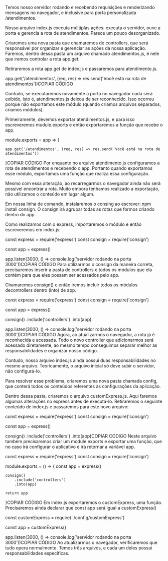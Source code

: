 Temos nosso servidor rodando e recebendo requisições e renderizando mensagens no navegador, e inclusive para porta personalizada /atendimentos.

Nosso arquivo index.js executa múltiplas ações: executa o servidor, ouve a porta e gerencia a rota de atendimentos. Parece um pouco desorganizado.

Criaremos uma nova pasta que chamaremos de controllers, que será responsável por organizar e gerenciar as ações da nossa aplicação. Faremos, dentro dessa pasta um arquivo chamado atendimentos.js, é nele que iremos controlar a rota app.get.

Retiraremos a rota app.get de index.js e passaremos para atendimento.js.

app.get('/atendimentos', (req, res) => res.send('Você está na rota de atendimentos'))COPIAR CÓDIGO

Contudo, se executaremos novamente a porta no navegador nada será exibido, isto é, atendimentos.js deixou de ser reconhecido. Isso ocorreu porque não exportamos este módulo (quando criamos arquivos separados, criamos módulos).

Primeiramente, devemos exportar atendimentos.js, e para isso escreveremos mudule.exports e então exportaremos a função que recebe o app.

module.exports = app => { 

    app.get('/atendimentos', (req, res) => res.send('Você está na rota de atendimentos'))
}COPIAR CÓDIGO
Por enquanto no arquivo atendimento.js configuramos a rota de atendimentos e recebendo o app. Portanto quando exportamos esse módulo, exportamos uma função que realiza essa configuração.

Mesmo com essa alteração, ao recarregarmos o navegador ainda não será possível encontrar a rota. Muito embora tenhamos realizado a exportação, não utilizamos o conteúdo em lugar algum.

Em nossa linha de comando, instalaremos o consing ao escrever: npm install consign. O consign irá agrupar todas as rotas que formos criando dentro do app.

Como realizamos com o express, importaremos o módulo e então escreveremos em index.js:

const express = require('express') 
const consign = require('consign')

const app = express()

app.listen(3000, () => console.log('servidor rodando na porta 3000'))COPIAR CÓDIGO
Para utilizarmos o consign da maneira correta, precisaremos inserir a pasta de controllers e todos os módulos que ela contém para que eles possam ser acessados pelo app.

Chamaremos consign() e então iremos incluir todos os módulos decontrollers dentro (into) de app.

const express = require('express') 
const consign = require('consign')

const app = express()

consign()
    .include('controllers')
    .into(app)

app.listen(3000, () => console.log('servidor rodando na porta 3000'))COPIAR CÓDIGO
Agora, ao atualizarmos o navegador, a rota já é reconhecida e acessada. Todo o novo controller que adicionarmos será acessado diretamente, ao mesmo tempo conseguimos separar melhor as responsabilidades e organizar nosso código.

Contudo, nosso arquivo index.js ainda possui duas responsabilidades no mesmo arquivo. Teoricamente, o arquivo inicial só deve subir o servidor, não configurá-lo.

Para resolver esse problema, criaremos uma nova pasta chamada config, que conterá todos os conteúdos referentes às configurações da aplicação.

Dentro dessa pasta, criaremos o arquivo customExpress.js. Aqui faremos algumas alterações no express antes de executá-lo. Retiraremos o seguinte conteúdo de index.js e passaremos para este novo arquivo:

const express = require('express') 
const consign = require('consign')

const app = express()

consign()
    .include('controllers')
    .into(app)COPIAR CÓDIGO
Neste arquivo também precisaremos criar um module.exports e exportar uma função, que no caso irá configurar o aplicativo e irá retornar a variável app.

const express = require('express') 
const consign = require('consign')

module.exports = () => {
    const app = express()

    consign()
        .include('controllers')
        .into(app)

    return app

}COPIAR CÓDIGO
Em index.js exportaremos o customExpress, uma função. Precisaremos ainda declarar que const app será igual a customExpress()

const customExpress = require('./config/customExpress')

const app = customExpress()

app.listen(3000, () => console.log('servidor rodando na porta 3000'))COPIAR CÓDIGO
Ao atualizarmos o navegador, verificaremos que tudo opera normalmente. Temos três arquivos, e cada um deles possui responsabilidades específicas.